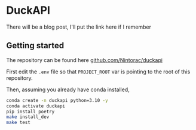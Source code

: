 # DuckAPI

There will be a blog post, I'll put the link here if I remember

## Getting started

The repository can be found here [github.com/Nintorac/duckapi](https://github.com/Nintorac/duckapi)


First edit the `.env` file so that `PROJECT_ROOT` var is pointing to the root of this repository.

Then, assuming you already have conda installed,

```bash
conda create -n duckapi python=3.10 -y
conda activate duckapi
pip install poetry
make install_dev
make test
```
